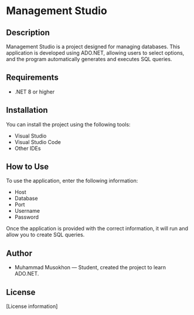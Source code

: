 ﻿# Management Studio

## Description
Management Studio is a project designed for managing databases. This application is developed using ADO.NET, allowing users to select options, and the program automatically generates and executes SQL queries.
## Requirements
- .NET 8 or higher

## Installation
You can install the project using the following tools:
- Visual Studio
- Visual Studio Code
- Other IDEs

## How to Use
To use the application, enter the following information:
- Host
- Database
- Port
- Username
- Password

Once the application is provided with the correct information, it will run and allow you to create SQL queries.

## Author
- Muhammad Musokhon — Student, created the project to learn ADO.NET.

## License
[License information]